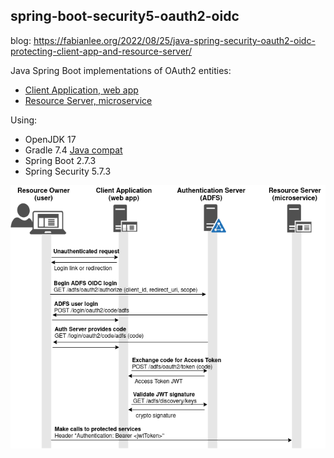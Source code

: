 ## spring-boot-security5-oauth2-oidc

blog: https://fabianlee.org/2022/08/25/java-spring-security-oauth2-oidc-protecting-client-app-and-resource-server/

Java Spring Boot implementations of OAuth2 entities:

* [Client Application, web app](spring-security5-oauth2-client-app/README.md)
* [Resource Server, microservice](spring-security5-oauth2-resource-server/README.md)

Using:
* OpenJDK 17
* Gradle 7.4 [Java compat](https://docs.gradle.org/current/userguide/compatibility.html)
* Spring Boot 2.7.3
* Spring Security 5.7.3

![OAuth2 Entities](https://github.com/fabianlee/spring-boot-security5-oauth2-oidc/raw/main/diagrams/oauth2-entities.drawio.png)


